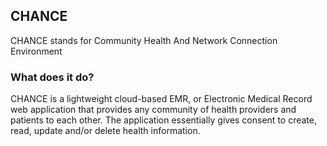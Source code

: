 ## CHANCE
CHANCE stands for Community Health And Network Connection Environment

### What does it do?
CHANCE is a lightweight cloud-based EMR, or Electronic Medical Record web application that provides any community of health providers and patients to each other.  The application essentially gives consent to create, read, update and/or delete health information. 
